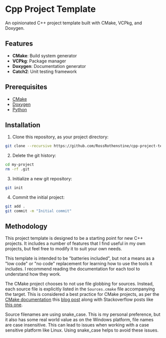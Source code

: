# Cpp Project Template

An opinionated C++ project template built with CMake, VCPkg, and Doxygen.

## Features

- **CMake**: Build system generator
- **VCPkg**: Package manager
- **Doxygen**: Documentation generator
- **Catch2**: Unit testing framework

## Prerequisites

- [CMake](https://cmake.org/)
- [Doxygen](https://www.doxygen.nl/)
- [Python](https://www.python.org/)

## Installation

1. Clone this repository, as your project directory:
```bash
git clone --recursive https://github.com/RossRothenstine/cpp-project-template.git my-project
```
2. Delete the git history:
```bash
cd my-project
rm -rf .git
```
3. Initialize a new git repository:
```bash
git init
```
4. Commit the initial project:
```bash
git add .
git commit -m "Initial commit"
```

## Methodology

This project template is designed to be a starting point for new C++ projects. It includes a number of features that I find useful in my own projects, but feel free to modify it to suit your own needs.

This template is intended to be "batteries included", but not a means as a "low code" or "no code" replacement for learning how to use the tools it includes. I recommend reading the documentation for each tool to understand how they work.

The CMake project chooses to not use file globbing for sources. Instead, each source file is explicitly listed in the `Sources.cmake` file accompanying the target. This is considered a best practice for CMake projects, as per the [CMake documentation](https://cmake.org/cmake/help/latest/command/file.html#filesystem) this [blog post](https://crascit.com/2016/01/31/enhanced-source-file-handling-with-target_sources/) along with Stackoverflow posts like [this one](https://stackoverflow.com/questions/1027247/best-way-to-specify-sourcefiles-in-cmake).

Source filenames are using snake_case. This is my personal preference, but it also has some real world value as on the Windows platform, file names are case insensitive. This can lead to issues when working with a case sensitive platform like Linux. Using snake_case helps to avoid these issues.
